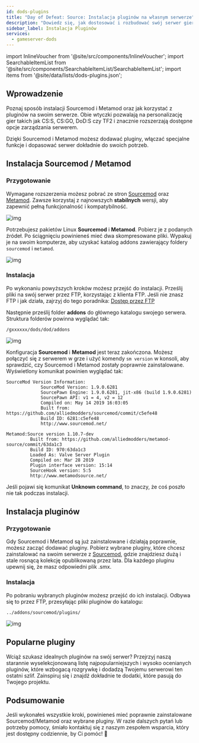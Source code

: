 ```yaml
---
id: dods-plugins
title: "Day of Defeat: Source: Instalacja pluginów na własnym serwerze"
description: "Dowiedz się, jak dostosować i rozbudować swój serwer gier za pomocą Sourcemod i Metamod dla lepszego zarządzania i funkcji → Sprawdź teraz"
sidebar_label: Instalacja Pluginów
services:
  - gameserver-dods
---
```


import InlineVoucher from '@site/src/components/InlineVoucher';
import SearchableItemList from '@site/src/components/SearchableItemList/SearchableItemList';
import items from '@site/data/lists/dods-plugins.json';


## Wprowadzenie

Poznaj sposób instalacji Sourcemod i Metamod oraz jak korzystać z pluginów na swoim serwerze. Obie wtyczki pozwalają na personalizację gier takich jak CS:S, CS:GO, DoD:S czy TF2 i znacznie rozszerzają dostępne opcje zarządzania serwerem.

Dzięki Sourcemod i Metamod możesz dodawać pluginy, włączać specjalne funkcje i dopasować serwer dokładnie do swoich potrzeb.

<InlineVoucher />



## Instalacja Sourcemod / Metamod

### Przygotowanie

Wymagane rozszerzenia możesz pobrać ze stron [Sourcemod](https://sourcemod.net/) oraz [Metamod](https://www.sourcemm.net/downloads.php?branch=stable). Zawsze korzystaj z najnowszych **stabilnych** wersji, aby zapewnić pełną funkcjonalność i kompatybilność.

![img](https://screensaver01.zap-hosting.com/index.php/s/STp7pRgjYS4c4yg/preview)

Potrzebujesz pakietów Linux **Sourcemod** i **Metamod**. Pobierz je z podanych źródeł. Po ściągnięciu powinieneś mieć dwa skompresowane pliki. Wypakuj je na swoim komputerze, aby uzyskać katalog addons zawierający foldery `sourcemod` i `metamod`.

![img](https://screensaver01.zap-hosting.com/index.php/s/WbxyRK8FM7GKxqt/preview)

### Instalacja

Po wykonaniu powyższych kroków możesz przejść do instalacji. Prześlij pliki na swój serwer przez FTP, korzystając z klienta FTP. Jeśli nie znasz FTP i jak działa, zajrzyj do tego poradnika: [Dostęp przez FTP](gameserver-ftpaccess.md)

Następnie prześlij folder **addons** do głównego katalogu swojego serwera. Struktura folderów powinna wyglądać tak:

```
/gxxxxxx/dods/dod/addons
```

![img](https://screensaver01.zap-hosting.com/index.php/s/JzWxPT3yP4zAsHz/preview)

Konfiguracja **Sourcemod** i **Metamod** jest teraz zakończona. Możesz połączyć się z serwerem w grze i użyć komendy ``sm version`` w konsoli, aby sprawdzić, czy Sourcemod i Metamod zostały poprawnie zainstalowane. Wyświetlony komunikat powinien wyglądać tak:

```
SourceMod Version Information:
             SourceMod Version: 1.9.0.6281
             SourcePawn Engine: 1.9.0.6281, jit-x86 (build 1.9.0.6281)
             SourcePawn API: v1 = 4, v2 = 12
             Compiled on: May 14 2019 16:03:05
             Built from: https://github.com/alliedmodders/sourcemod/commit/c5efe48
             Build ID: 6281:c5efe48
             http://www.sourcemod.net/
```
```             
Metamod:Source version 1.10.7-dev
         Built from: https://github.com/alliedmodders/metamod-source/commit/63da1c3
         Build ID: 970:63da1c3
         Loaded As: Valve Server Plugin
         Compiled on: Mar 28 2019
         Plugin interface version: 15:14
         SourceHook version: 5:5
         http://www.metamodsource.net/
```

Jeśli pojawi się komunikat **Unknown command**, to znaczy, że coś poszło nie tak podczas instalacji.



## Instalacja pluginów

### Przygotowanie

Gdy Sourcemod i Metamod są już zainstalowane i działają poprawnie, możesz zacząć dodawać pluginy. Pobierz wybrane pluginy, które chcesz zainstalować na swoim serwerze z [Sourcemod](https://sourcemod.net/), gdzie znajdziesz dużą i stale rosnącą kolekcję opublikowaną przez lata. Dla każdego pluginu upewnij się, że masz odpowiedni plik .smx.

### Instalacja

Po pobraniu wybranych pluginów możesz przejść do ich instalacji. Odbywa się to przez FTP, przesyłając pliki pluginów do katalogu:

```
../addons/sourcemod/plugins/
```


![img](https://screensaver01.zap-hosting.com/index.php/s/A6E4cQCwQnoqTKc/preview)



## Popularne pluginy
Wciąż szukasz idealnych pluginów na swój serwer? Przejrzyj naszą starannie wyselekcjonowaną listę najpopularniejszych i wysoko ocenianych pluginów, które wzbogacą rozgrywkę i dodadzą Twojemu serwerowi ten ostatni szlif. Zainspiruj się i znajdź dokładnie te dodatki, które pasują do Twojego projektu.
<SearchableItemList items={items} />


## Podsumowanie

Jeśli wykonałeś wszystkie kroki, powinieneś mieć poprawnie zainstalowane Sourcemod/Metamod oraz wybrane pluginy. W razie dalszych pytań lub potrzeby pomocy, śmiało kontaktuj się z naszym zespołem wsparcia, który jest dostępny codziennie, by Ci pomóc! 🙂

<InlineVoucher />